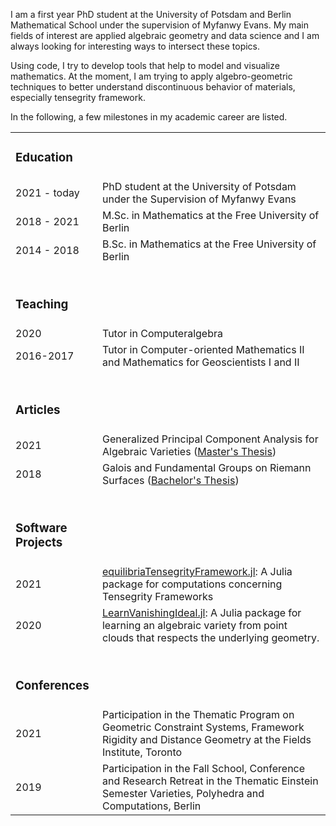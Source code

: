 I am a first year PhD student at the University of Potsdam and Berlin Mathematical School under the supervision of Myfanwy Evans. My main fields of interest are applied algebraic geometry and data science and I am always looking for interesting ways to intersect these topics.  

Using code, I try to develop tools that help to model and visualize mathematics. At the moment, I am trying to apply algebro-geometric techniques to better understand discontinuous behavior of materials, especially tensegrity framework.  

In the following, a few milestones in my academic career are listed.

<table style="width:100%">
<tr> <td><h3>Education</h3></td></tr>
<tr>
    <td>2021 - today</td>
    <td>PhD student at the University of Potsdam under the Supervision of Myfanwy Evans</td>
</tr>
<tr>
    <td>2018 - 2021</td>
    <td>M.Sc. in Mathematics at the Free University of Berlin</td>
</tr>
<tr>
    <td>2014 - 2018</td>
    <td>B.Sc. in Mathematics at the Free University of Berlin</td>
</tr>
<tr> <td><h3><br>Teaching</h3></td> </tr>
<tr>
    <td>2020</td>
    <td>Tutor in Computeralgebra</td>
</tr>
<tr>
    <td>2016-2017</td>
    <td>Tutor in Computer-oriented Mathematics II and Mathematics for Geoscientists I and II</td>
</tr>
<tr>
  <td><h3><br>Articles</h3></td>
</tr>
<tr>
  <td>2021</td>
  <td>Generalized Principal Component Analysis for Algebraic Varieties (<a href="/documents/Masterarbeit_Himmelmann_GPCA.pdf">Master's Thesis</a>)</td>
</tr>
<tr>
  <td>2018</td>
  <td>Galois and Fundamental Groups on Riemann Surfaces (<a href="/documents/bachelorarbeit.pdf">Bachelor's Thesis</a>)</td>
</tr>
<tr><td><h3><br>Software Projects</h3></td></tr>
<tr>
  <td>2021</td>
  <td><a href="https://github.com/matthiashimmelmann/equilibriaTensegrityFramework.jl">equilibriaTensegrityFramework.jl</a>: A Julia package for computations concerning Tensegrity Frameworks</td>
</tr>
<tr>
  <td>2020</td>
  <td><a href="https://github.com/matthiashimmelmann/LearnVanishingIdeal.jl">LearnVanishingIdeal.jl</a>: A Julia package for learning an algebraic variety from point clouds that respects the underlying geometry.</td>
</tr>
<tr> <td><h3><br>Conferences</h3></td></tr>
<tr>
    <td>2021</td>
    <td>Participation in the Thematic Program on Geometric Constraint Systems, Framework Rigidity and Distance Geometry at the Fields Institute, Toronto</td>
</tr>
<tr>
    <td>2019</td>
    <td>Participation in the Fall School, Conference and Research Retreat in the Thematic Einstein Semester Varieties, Polyhedra and Computations, Berlin</td>
</tr>
</table>
